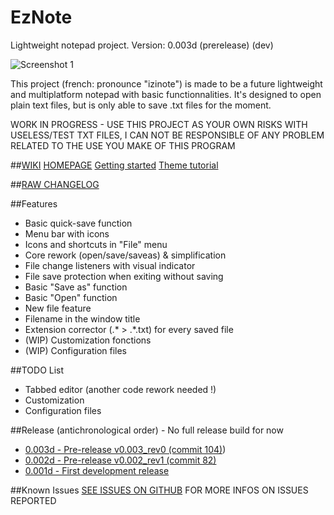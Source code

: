 # EzNote
Lightweight notepad project. Version: 0.003d (prerelease) (dev)

![Screenshot 1](http://puu.sh/niNXR/d3a3bd0d73.png)

This project (french: pronounce "izinote") is made to be a future lightweight and multiplatform notepad with basic functionnalities. It's designed to open plain text files, but is only able to save .txt files for the moment.

WORK IN PROGRESS - USE THIS PROJECT AS YOUR OWN RISKS WITH USELESS/TEST TXT FILES, I CAN NOT BE RESPONSIBLE OF ANY PROBLEM RELATED TO THE USE YOU MAKE OF THIS PROGRAM

##[WIKI](https://github.com/GDRMC/EzNote/wiki)
[HOMEPAGE](https://github.com/GDRMC/EzNote/wiki)
[Getting started](https://github.com/GDRMC/EzNote/wiki/Getting-started-!)
[Theme tutorial](https://github.com/GDRMC/EzNote/wiki/Applying-a-theme)

##[RAW CHANGELOG](https://raw.githubusercontent.com/GDRMC/EzNote/master/changelog.txt)

##Features
* Basic quick-save function
* Menu bar with icons
* Icons and shortcuts in "File" menu
* Core rework (open/save/saveas) & simplification
* File change listeners with visual indicator
* File save protection when exiting without saving
* Basic "Save as" function
* Basic "Open" function
* New file feature
* Filename in the window title
* Extension corrector (.* > .*.txt) for every saved file
* (WIP) Customization fonctions
* (WIP) Configuration files

##TODO List
* Tabbed editor (another code rework needed !)
* Customization
* Configuration files

##Release (antichronological order) - No full release build for now
* [0.003d - Pre-release v0.003_rev0 (commit 104)](https://github.com/GDRMC/EzNote/releases/tag/v0.003d))
* [0.002d - Pre-release v0.002_rev1 (commit 82)](https://github.com/GDRMC/EzNote/releases/tag/v0.002d)
* [0.001d - First development release](https://github.com/GDRMC/EzNote/releases/tag/v0.001d)

##Known Issues
[SEE ISSUES ON GITHUB](https://github.com/GDRMC/EzNote/issues) FOR MORE INFOS ON ISSUES REPORTED
